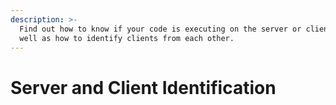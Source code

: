 ```yaml
---
description: >-
  Find out how to know if your code is executing on the server or client, as
  well as how to identify clients from each other.
---
```


# Server and Client Identification

